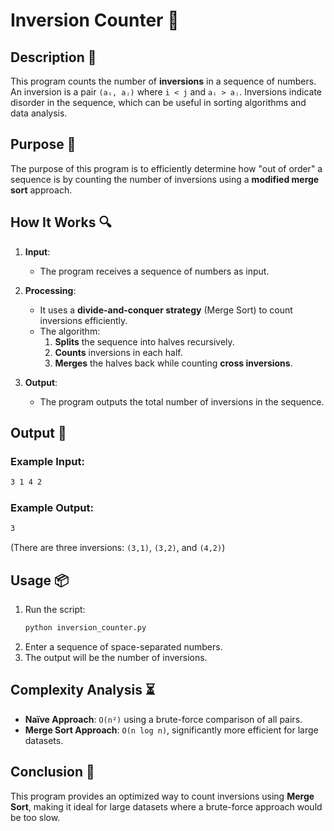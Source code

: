 # Inversion Counter 🔄

## Description 📝

This program counts the number of **inversions** in a sequence of numbers.
An inversion is a pair `(aᵢ, aⱼ)` where `i < j` and `aᵢ > aⱼ`.
Inversions indicate disorder in the sequence, which can be useful in sorting algorithms and data analysis.

## Purpose 🎯

The purpose of this program is to efficiently determine how "out of order" a sequence is by counting the number of inversions using a **modified merge sort** approach.

## How It Works 🔍

1. **Input**:

    - The program receives a sequence of numbers as input.

2. **Processing**:

    - It uses a **divide-and-conquer strategy** (Merge Sort) to count inversions efficiently.
    - The algorithm:
        1. **Splits** the sequence into halves recursively.
        2. **Counts** inversions in each half.
        3. **Merges** the halves back while counting **cross inversions**.

3. **Output**:
    - The program outputs the total number of inversions in the sequence.

## Output 📜

### Example Input:

```sh
3 1 4 2
```

### Example Output:

```sh
3
```

(There are three inversions: `(3,1)`, `(3,2)`, and `(4,2)`)

## Usage 📦

1. Run the script:
    ```sh
    python inversion_counter.py
    ```
2. Enter a sequence of space-separated numbers.
3. The output will be the number of inversions.

## Complexity Analysis ⏳

-   **Naïve Approach**: `O(n²)` using a brute-force comparison of all pairs.
-   **Merge Sort Approach**: `O(n log n)`, significantly more efficient for large datasets.

## Conclusion 🚀

This program provides an optimized way to count inversions using **Merge Sort**, making it ideal for large datasets where a brute-force approach would be too slow.
